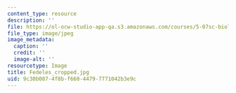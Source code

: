 ```yaml
---
content_type: resource
description: ''
file: https://ol-ocw-studio-app-qa.s3.amazonaws.com/courses/5-07sc-biological-chemistry-i-fall-2013/9c30b0874f8bf66044797771042b3e9c_Fedeles_cropped.jpg
file_type: image/jpeg
image_metadata:
  caption: ''
  credit: ''
  image-alt: ''
resourcetype: Image
title: Fedeles_cropped.jpg
uid: 9c30b087-4f8b-f660-4479-7771042b3e9c
---
```

